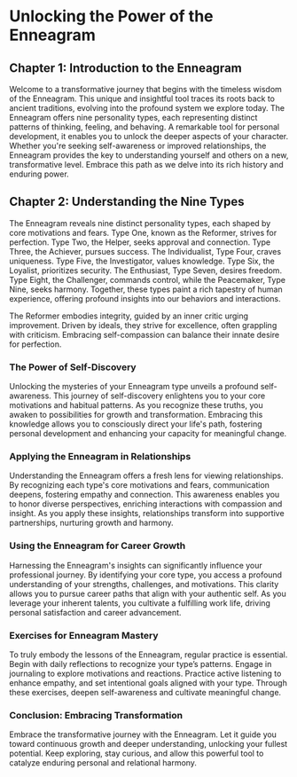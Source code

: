 # Unlocking the Power of the Enneagram

## Chapter 1: Introduction to the Enneagram

Welcome to a transformative journey that begins with the timeless wisdom of the Enneagram. This unique and insightful tool traces its roots back to ancient traditions, evolving into the profound system we explore today. The Enneagram offers nine personality types, each representing distinct patterns of thinking, feeling, and behaving. A remarkable tool for personal development, it enables you to unlock the deeper aspects of your character. Whether you're seeking self-awareness or improved relationships, the Enneagram provides the key to understanding yourself and others on a new, transformative level. Embrace this path as we delve into its rich history and enduring power.

## Chapter 2: Understanding the Nine Types

The Enneagram reveals nine distinct personality types, each shaped by core motivations and fears. Type One, known as the Reformer, strives for perfection. Type Two, the Helper, seeks approval and connection. Type Three, the Achiever, pursues success. The Individualist, Type Four, craves uniqueness. Type Five, the Investigator, values knowledge. Type Six, the Loyalist, prioritizes security. The Enthusiast, Type Seven, desires freedom. Type Eight, the Challenger, commands control, while the Peacemaker, Type Nine, seeks harmony. Together, these types paint a rich tapestry of human experience, offering profound insights into our behaviors and interactions.

The Reformer embodies integrity, guided by an inner critic urging improvement. Driven by ideals, they strive for excellence, often grappling with criticism. Embracing self-compassion can balance their innate desire for perfection.

### The Power of Self-Discovery

Unlocking the mysteries of your Enneagram type unveils a profound self-awareness. This journey of self-discovery enlightens you to your core motivations and habitual patterns. As you recognize these truths, you awaken to possibilities for growth and transformation. Embracing this knowledge allows you to consciously direct your life's path, fostering personal development and enhancing your capacity for meaningful change.

### Applying the Enneagram in Relationships

Understanding the Enneagram offers a fresh lens for viewing relationships. By recognizing each type's core motivations and fears, communication deepens, fostering empathy and connection. This awareness enables you to honor diverse perspectives, enriching interactions with compassion and insight. As you apply these insights, relationships transform into supportive partnerships, nurturing growth and harmony.

### Using the Enneagram for Career Growth

Harnessing the Enneagram's insights can significantly influence your professional journey. By identifying your core type, you access a profound understanding of your strengths, challenges, and motivations. This clarity allows you to pursue career paths that align with your authentic self. As you leverage your inherent talents, you cultivate a fulfilling work life, driving personal satisfaction and career advancement.

### Exercises for Enneagram Mastery

To truly embody the lessons of the Enneagram, regular practice is essential. Begin with daily reflections to recognize your type’s patterns. Engage in journaling to explore motivations and reactions. Practice active listening to enhance empathy, and set intentional goals aligned with your type. Through these exercises, deepen self-awareness and cultivate meaningful change.

### Conclusion: Embracing Transformation

Embrace the transformative journey with the Enneagram. Let it guide you toward continuous growth and deeper understanding, unlocking your fullest potential. Keep exploring, stay curious, and allow this powerful tool to catalyze enduring personal and relational harmony.